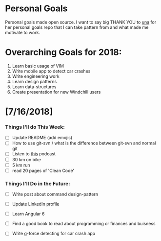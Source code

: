 Personal Goals
==============

Personal goals made open source. I want to say big THANK YOU to [una](https://github.com/una/personal-goals) for her personal goals repo that I can take pattern from and what made me motivate to work. 


# Overarching Goals for 2018:
1. Learn basic usage of VIM
2. Write mobile app to detect car crashes
3. Write engineering work
4. Learn design patterns
5. Learn data-structures
6. Create presentation for new Windchill users


# [7/16/2018]

### Things I'll do This Week:

- [ ] Update README (add emojis)
- [ ] How to use git-svn / what is the difference between git-svn and normal git
- [ ] Listen to [this](http://www.asianefficiency.com/podcast/203-motivation/) podcast
- [ ] 30 km on bike
- [ ] 5 km run 
- [ ] read 20 pages of 'Clean Code'

### Things I'll Do in the Future:

- [ ] Write post about command design-pattern
- [ ] Update LinkedIn profile
- [ ] Learn Angular 6
- [ ] Find a good book to read about programming or finances and buisness
- [ ] Write g-force detecting for car crash app



